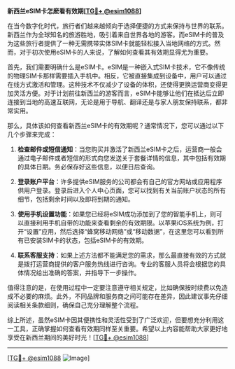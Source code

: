 **新西兰eSIM卡怎麽看有效期[[TG💪+ @esim1088](https://t.me/s/esim1088)]**

在当今数字化时代，旅行者们越来越倾向于选择便捷的方式来保持与世界的联系。新西兰作为全球知名的旅游胜地，吸引着来自世界各地的游客。而eSIM卡的普及为这些旅行者提供了一种无需携带实体SIM卡就能轻松接入当地网络的方式。然而，对于初次使用eSIM卡的人来说，了解如何查看其有效期显得尤为重要。

首先，我们需要明确什么是eSIM卡。eSIM是一种嵌入式SIM卡技术，它不像传统的物理SIM卡那样需要插入手机中。相反，它被直接集成到设备中，用户可以通过在线方式激活和管理。这种技术不仅减少了设备的体积，还使得更换运营商变得更加灵活方便。对于计划前往新西兰的游客而言，eSIM卡能够让他们在抵达后立即连接到当地的高速互联网，无论是用于导航、翻译还是与家人朋友保持联系，都非常实用。

那么，具体该如何查看新西兰eSIM卡的有效期呢？通常情况下，您可以通过以下几个步骤来完成：

1. **检查邮件或短信通知**：当您购买并激活了新西兰eSIM卡之后，运营商一般会通过电子邮件或者短信的形式向您发送关于套餐详情的信息，其中包括有效期的具体日期。务必保存好这些信息，以便日后查询。

2. **登录账户平台**：许多提供eSIM服务的公司都会有自己的官方网站或应用程序供用户登录。登录后进入个人中心页面，您可以找到有关当前账户状态的所有细节，包括剩余时间以及即将到期的通知。

3. **使用手机设置功能**：如果您已经将eSIM成功添加到了您的智能手机上，则可以直接利用手机自带的功能来查看剩余的有效期限。以苹果iOS系统为例，打开“设置”应用，然后选择“蜂窝移动网络”或“移动数据”，在这里您可以看到所有已安装SIM卡的状态，包括eSIM卡的有效期。

4. **联系客服支持**：如果上述方法都不能满足您的需求，那么最直接有效的方式就是拨打运营商提供的客户服务热线进行咨询。专业的客服人员将会根据您的具体情况给出准确的答案，并指导下一步操作。

值得注意的是，在使用过程中一定要注意遵守相关规定，比如确保按时续费以免造成不必要的麻烦。此外，不同品牌和服务商之间可能存在差异，因此建议事先仔细阅读相关条款细则，确保自己充分理解整个流程。

综上所述，虽然eSIM卡因其便携性和灵活性受到了广泛欢迎，但要想充分利用这一工具，正确掌握如何查看有效期同样至关重要。希望以上内容能帮助大家更好地享受在新西兰期间的美好时光！[[TG💪+ @esim1088](https://t.me/s/esim1088)]

---

[[TG💪+ @esim1088](https://t.me/s/esim1088) ![Image](https://i.postimg.cc/4NQfJmqS/Snipaste-2025-05-13-00-14-12.png)]